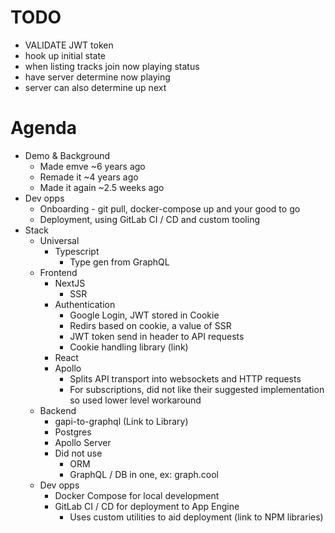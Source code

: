 # TODO
- VALIDATE JWT token
- hook up initial state
- when listing tracks join now playing status
- have server determine now playing 
- server can also determine up next 

# Agenda

- Demo & Background
    - Made emve ~6 years ago
    - Remade it ~4 years ago
    - Made it again ~2.5 weeks ago
- Dev opps 
    - Onboarding - git pull, docker-compose up and your good to go
    - Deployment, using GitLab CI / CD and custom tooling
- Stack 
    - Universal
        - Typescript
            - Type gen from GraphQL                  
    - Frontend
        - NextJS  
            - SSR
        - Authentication
            - Google Login, JWT stored in Cookie
            - Redirs based on cookie, a value of SSR
            - JWT token send in header to API requests
            - Cookie handling library (link) 
        - React 
        - Apollo 
            - Splits API transport into websockets and HTTP requests
            - For subscriptions, did not like their suggested implementation so used lower level workaround
    - Backend 
        - gapi-to-graphql (Link to Library)           
        - Postgres
        - Apollo Server
        - Did not use
            - ORM
            - GraphQL / DB in one, ex: graph.cool 
    - Dev opps
        - Docker Compose for local development
        - GitLab CI / CD for deployment to App Engine 
            - Uses custom utilities to aid deployment (link to NPM libraries)


 
